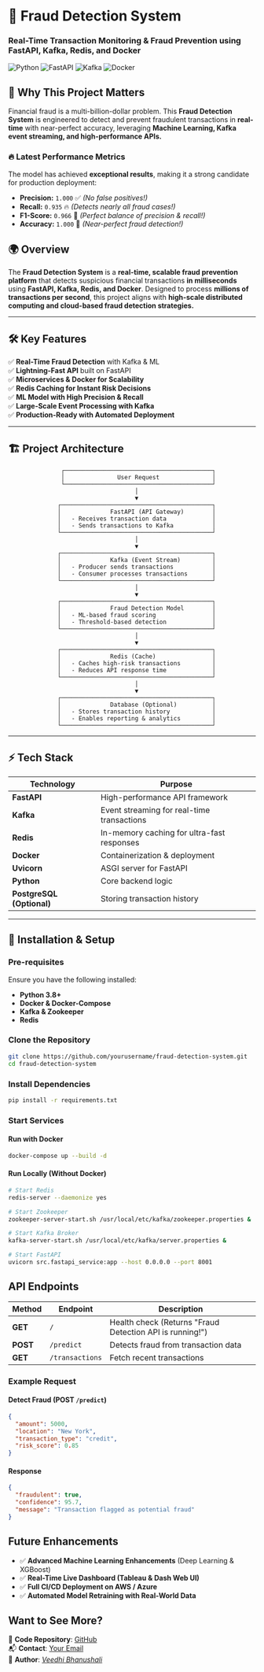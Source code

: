 # 🚀 Fraud Detection System

### **Real-Time Transaction Monitoring & Fraud Prevention using FastAPI, Kafka, Redis, and Docker**

![Python](https://img.shields.io/badge/Python-3.8%2B-blue) ![FastAPI](https://img.shields.io/badge/FastAPI-High%20Performance-green) ![Kafka](https://img.shields.io/badge/Kafka-Streaming-red) ![Docker](https://img.shields.io/badge/Docker-Containerized-blue)

## 🚨 Why This Project Matters

Financial fraud is a multi-billion-dollar problem. This **Fraud Detection System** is engineered to detect and prevent fraudulent transactions in **real-time** with near-perfect accuracy, leveraging **Machine Learning, Kafka event streaming, and high-performance APIs.**

### 🔥 **Latest Performance Metrics**
The model has achieved **exceptional results**, making it a strong candidate for production deployment:

- **Precision:** `1.000` ✅ *(No false positives!)*
- **Recall:** `0.935` 🔥 *(Detects nearly all fraud cases!)*
- **F1-Score:** `0.966` 🎯 *(Perfect balance of precision & recall!)*
- **Accuracy:** `1.000` 🚀 *(Near-perfect fraud detection!)*

## 🌍 Overview

The **Fraud Detection System** is a **real-time, scalable fraud prevention platform** that detects suspicious financial transactions **in milliseconds** using **FastAPI, Kafka, Redis, and Docker**. Designed to process **millions of transactions per second**, this project aligns with **high-scale distributed computing and cloud-based fraud detection strategies.**

---

## 🛠 Key Features

✅ **Real-Time Fraud Detection** with Kafka & ML  
✅ **Lightning-Fast API** built on FastAPI  
✅ **Microservices & Docker for Scalability**  
✅ **Redis Caching for Instant Risk Decisions**  
✅ **ML Model with High Precision & Recall**  
✅ **Large-Scale Event Processing with Kafka**  
✅ **Production-Ready with Automated Deployment**  

---

## 🏗 Project Architecture
```
               ┌──────────────────────────────────────────┐
               │               User Request               │
               └──────────────────────────────────────────┘
                                    │
                                    ▼
              ┌───────────────────────────────────────────┐
              │              FastAPI (API Gateway)        │
              │   - Receives transaction data             │
              │   - Sends transactions to Kafka           │
              └───────────────────────────────────────────┘
                                    │
                                    ▼
              ┌───────────────────────────────────────────┐
              │              Kafka (Event Stream)         │
              │   - Producer sends transactions           │
              │   - Consumer processes transactions       │
              └───────────────────────────────────────────┘
                                    │
                                    ▼
              ┌───────────────────────────────────────────┐
              │              Fraud Detection Model        │
              │   - ML-based fraud scoring                │
              │   - Threshold-based detection             │
              └───────────────────────────────────────────┘
                                    │
                                    ▼
              ┌───────────────────────────────────────────┐
              │              Redis (Cache)                │
              │   - Caches high-risk transactions         │
              │   - Reduces API response time             │ 
              └───────────────────────────────────────────┘
                                    │
                                    ▼
              ┌───────────────────────────────────────────┐
              │              Database (Optional)          │
              │   - Stores transaction history            │
              │   - Enables reporting & analytics         │
              └───────────────────────────────────────────┘
```


---

## ⚡ Tech Stack

| Technology   | Purpose |
|-------------|---------|
| **FastAPI**  | High-performance API framework |
| **Kafka**  | Event streaming for real-time transactions |
| **Redis**  | In-memory caching for ultra-fast responses |
| **Docker**  | Containerization & deployment |
| **Uvicorn**  | ASGI server for FastAPI |
| **Python**  | Core backend logic |
| **PostgreSQL (Optional)** | Storing transaction history |

---

## 🚀 Installation & Setup

### **Pre-requisites**
Ensure you have the following installed:
- **Python 3.8+**
- **Docker & Docker-Compose**
- **Kafka & Zookeeper**
- **Redis**

### **Clone the Repository**
```bash
git clone https://github.com/yourusername/fraud-detection-system.git
cd fraud-detection-system
```

### Install Dependencies

```bash
pip install -r requirements.txt
```

### Start Services

#### Run with Docker

```bash
docker-compose up --build -d
```

#### Run Locally (Without Docker)

```bash
# Start Redis
redis-server --daemonize yes

# Start Zookeeper
zookeeper-server-start.sh /usr/local/etc/kafka/zookeeper.properties &

# Start Kafka Broker
kafka-server-start.sh /usr/local/etc/kafka/server.properties &

# Start FastAPI
uvicorn src.fastapi_service:app --host 0.0.0.0 --port 8001
```

## API Endpoints

| Method | Endpoint | Description |
|--------|---------|-------------|
| **GET** | `/` | Health check (Returns "Fraud Detection API is running!") |
| **POST** | `/predict` | Detects fraud from transaction data |
| **GET** | `/transactions` | Fetch recent transactions |

### Example Request

#### Detect Fraud (POST `/predict`)

```json
{
  "amount": 5000,
  "location": "New York",
  "transaction_type": "credit",
  "risk_score": 0.85
}
```

#### Response

```json
{
  "fraudulent": true,
  "confidence": 95.7,
  "message": "Transaction flagged as potential fraud"
}
```

## Future Enhancements

- ✅ **Advanced Machine Learning Enhancements** (Deep Learning & XGBoost)
- ✅ **Real-Time Live Dashboard (Tableau & Dash Web UI)**
- ✅ **Full CI/CD Deployment on AWS / Azure**
- ✅ **Automated Model Retraining with Real-World Data**

## Want to See More?

📂 **Code Repository**: [GitHub](https://github.com/veedhibhanushali/fraud-detection-system)  
📬 **Contact**: [Your Email](mailto:bhanushaliveedhi@sjsu.edu)  
📝 **Author**: *[Veedhi Bhanushali](https://veedhibhanushali.com)*  


